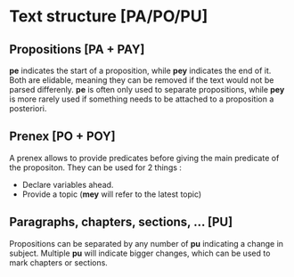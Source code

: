 # Text structure [PA/PO/PU]

## Propositions [PA + PAY]

**pe** indicates the start of a proposition, while **pey** indicates the end
of it. Both are elidable, meaning they can be removed if the text would not
be parsed differenly. **pe** is often only used to separate propositions,
while **pey** is more rarely used if something needs to be attached to a
proposition a posteriori.

## Prenex [PO + POY]

A prenex allows to provide predicates before giving the main predicate
of the propositon. They can be used for 2 things :

- Declare variables ahead.
- Provide a topic (**mey** will refer to the latest topic)

## Paragraphs, chapters, sections, ... [PU]

Propositions can be separated by any number of **pu** indicating a
change in subject. Multiple **pu** will indicate bigger changes, which
can be used to mark chapters or sections.